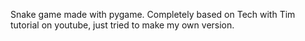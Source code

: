 Snake game made with pygame.
Completely based on Tech with Tim tutorial on youtube, just tried to make my own version.
